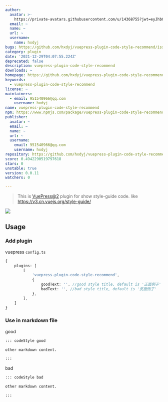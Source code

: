 ```yaml
---
author:
  avatar: >-
    https://private-avatars.githubusercontent.com/u/14368755?jwt=eyJhbGciOiJIUzI1NiIsInR5cCI6IkpXVCJ9.eyJpc3MiOiJnaXRodWIuY29tIiwiYXVkIjoicmF3LmdpdGh1YnVzZXJjb250ZW50LmNvbSIsImtleSI6ImtleTEiLCJleHAiOjE3MzQ2NzM2MjAsIm5iZiI6MTczNDY3MjQyMCwicGF0aCI6Ii91LzE0MzY4NzU1In0.2sLURp19TTHrd6RYh3MhsBZsRWvJ5-3yqoc31d9IKZk&v=4
  email: ~
  name: ~
  url: ~
  username:
    name: hxdyj
bugs: https://github.com/hxdyj/vuepress-plugin-code-style-recommend/issues
category: plugin
date: '2021-12-29T04:07:55.224Z'
deprecated: false
description: vuepress-plugin-code-style-recommend
downloads: ~
homepage: https://github.com/hxdyj/vuepress-plugin-code-style-recommend#readme
keywords:
  - vuepress-plugin-code-style-recommend
license: ~
maintainers:
  - email: 951540966@qq.com
    username: hxdyj
name: vuepress-plugin-code-style-recommend
npm: https://www.npmjs.com/package/vuepress-plugin-code-style-recommend
publisher:
  avatar: ~
  email: ~
  name: ~
  url: ~
  username:
    email: 951540966@qq.com
    username: hxdyj
repository: https://github.com/hxdyj/vuepress-plugin-code-style-recommend
score: 0.4942290519797618
stars: 0
unstable: true
version: 0.0.11
watchers: 0

---
```


> This is [VuePress@2](https://v2.vuepress.vuejs.org/zh/) plugin for show style-guide code. like https://v3.cn.vuejs.org/style-guide/

![](./img/style-guide.png)

## Usage

### Add plugin

vuepress `config.ts`

```ts
{
	plugins: [
		[
			'vuepress-plugin-code-style-recommend',
			{
				goodText: '', //good style title, default is '正面例子'
				badText: '', //bad style title, default is '反面例子'
			},
		],
	]
}
```

### Use in markdown file

good

```md
::: codeStyle good

other markdown content.

:::
```

bad

```md
::: codeStyle bad

other markdown content.

:::
```

